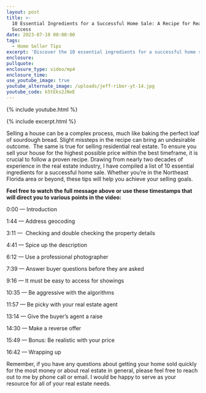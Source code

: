 ```yaml
---
layout: post
title: >-
  10 Essential Ingredients for a Successful Home Sale: A Recipe for Real Estate
  Success
date: 2023-07-10 00:00:00
tags:
  - Home Seller Tips
excerpt: 'Discover the 10 essential ingredients for a successful home sale. '
enclosure:
pullquote:
enclosure_type: video/mp4
enclosure_time:
use_youtube_image: true
youtube_alternate_image: /uploads/jeff-riber-yt-14.jpg
youtube_code: k5tEks2JNeE
---
```

{% include youtube.html %}

{% include excerpt.html %}

Selling a house can be a complex process, much like baking the perfect loaf of sourdough bread. Slight missteps in the recipe can bring an undesirable outcome.&nbsp; The same is true for selling residential real estate. To ensure you sell your house for the highest possible price within the best timeframe, it is crucial to follow a proven recipe. Drawing from nearly two decades of experience in the real estate industry, I have compiled a list of 10 essential ingredients for a successful home sale. Whether you’re in the Northeast Florida area or beyond, these tips will help you achieve your selling goals.&nbsp;

**Feel free to watch the full message above or use these timestamps that will direct you to various points in the video:**

0:00 — Introduction

1:44 — Address geocoding

3:11 — &nbsp;Checking and double checking the property details

4:41 — Spice up the description

6:12 — Use a professional photographer

7:39 — Answer buyer questions before they are asked

9:16 — It must be easy to access for showings

10:35 — Be aggressive with the algorithms

11:57 — Be picky with your real estate agent

13:14 — Give the buyer’s agent a raise

14:30 — Make a reverse offer

15:49 — Bonus: Be realistic with your price

16:42 — Wrapping up

Remember, if you have any questions about getting your home sold quickly for the most money or about real estate in general, please feel free to reach out to me by phone call or email. I would be happy to serve as your resource for all of your real estate needs.